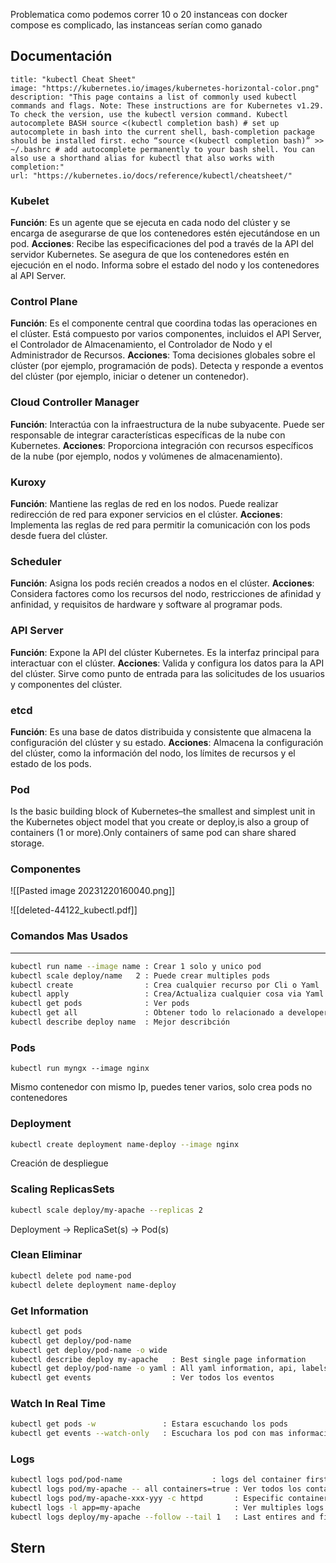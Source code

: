 Problematica como podemos correr 10 o 20 instanceas con docker compose es complicado, las instanceas serían como ganado

## Documentación
```embed
title: "kubectl Cheat Sheet"
image: "https://kubernetes.io/images/kubernetes-horizontal-color.png"
description: "This page contains a list of commonly used kubectl commands and flags. Note: These instructions are for Kubernetes v1.29. To check the version, use the kubectl version command. Kubectl autocomplete BASH source <(kubectl completion bash) # set up autocomplete in bash into the current shell, bash-completion package should be installed first. echo “source <(kubectl completion bash)” >> ~/.bashrc # add autocomplete permanently to your bash shell. You can also use a shorthand alias for kubectl that also works with completion:"
url: "https://kubernetes.io/docs/reference/kubectl/cheatsheet/"
```


### Kubelet
  **Función**: Es un agente que se ejecuta en cada nodo del clúster y se encarga de asegurarse de que los contenedores estén ejecutándose en un pod.
  **Acciones**:
      Recibe las especificaciones del pod a través de la API del servidor Kubernetes.
      Se asegura de que los contenedores estén en ejecución en el nodo.
      Informa sobre el estado del nodo y los contenedores al API Server.
### Control Plane 
  **Función**: Es el componente central que coordina todas las operaciones en el clúster. Está compuesto por varios componentes, incluidos el API Server, el Controlador de Almacenamiento, el Controlador de Nodo y el Administrador de Recursos.
  **Acciones**:
      Toma decisiones globales sobre el clúster (por ejemplo, programación de pods).
      Detecta y responde a eventos del clúster (por ejemplo, iniciar o detener un contenedor).
### Cloud Controller Manager 
  **Función**: Interactúa con la infraestructura de la nube subyacente. Puede ser responsable de integrar características específicas de la nube con Kubernetes.
  **Acciones**:
      Proporciona integración con recursos específicos de la nube (por ejemplo, nodos y volúmenes de almacenamiento).
### Kuroxy 
  **Función**: Mantiene las reglas de red en los nodos. Puede realizar redirección de red para exponer servicios en el clúster.
  **Acciones**:
      Implementa las reglas de red para permitir la comunicación con los pods desde fuera del clúster.
### Scheduler 
  **Función**: Asigna los pods recién creados a nodos en el clúster.
  **Acciones**:
      Considera factores como los recursos del nodo, restricciones de afinidad y anfinidad, y requisitos de hardware y software al programar pods.
### API Server 
  **Función**: Expone la API del clúster Kubernetes. Es la interfaz principal para interactuar con el clúster.
  **Acciones**:
      Valida y configura los datos para la API del clúster.
      Sirve como punto de entrada para las solicitudes de los usuarios y componentes del clúster.
### etcd 
  **Función**: Es una base de datos distribuida y consistente que almacena la configuración del clúster y su estado.
  **Acciones**:
      Almacena la configuración del clúster, como la información del nodo, los límites de recursos y el estado de los pods.

### Pod
Is the basic building block of Kubern­­et­e­s–the smallest and simplest unit in the Kubernetes object model that you create or deploy,is also a group of containers (1 or more).Only containers of same pod can share shared storage.

### Componentes
![[Pasted image 20231220160040.png]]

![[deleted-44122_kubectl.pdf]]

### Comandos Mas Usados
---
```bash
kubectl run name --image name : Crear 1 solo y unico pod
kubectl scale deploy/name   2 : Puede crear multiples pods
kubectl create                : Crea cualquier recurso por Cli o Yaml
kubectl apply                 : Crea/Actualiza cualquier cosa via Yaml
kubectl get pods              : Ver pods
kubectl get all               : Obtener todo lo relacionado a developer
kubectl describe deploy name  : Mejor describción
```

### Pods
```
kubectl run myngx --image nginx
```
Mismo contenedor con mismo Ip, puedes tener varios, solo crea pods no contenedores

### Deployment
```bash
kubectl create deployment name-deploy --image nginx
```
Creación de despliegue

### Scaling ReplicasSets
```bash
kubectl scale deploy/my-apache --replicas 2
```
Deployment -> ReplicaSet(s) -> Pod(s)

### Clean Eliminar 
```bash
kubectl delete pod name-pod
kubectl delete deployment name-deploy
```

### Get Information
```bash
kubectl get pods
kubectl get deploy/pod-name
kubectl get deploy/pod-name -o wide
kubectl describe deploy my-apache   : Best single page information
kubectl get deploy/pod-name -o yaml : All yaml information, api, labels
kubectl get events                  : Ver todos los eventos
```

### Watch In Real Time
```bash
kubectl get pods -w               : Estara escuchando los pods
kubectl get events --watch-only   : Escuchara los pod con mas información
```

### Logs
```bash
kubectl logs pod/pod-name                    : logs del container first only
kubectl logs pod/my-apache -- all containers=true : Ver todos los containers
kubectl logs pod/my-apache-xxx-yyy -c httpd       : Especific container pod
kubectl logs -l app=my-apache                     : Ver multiples logs 
kubectl logs deploy/my-apache --follow --tail 1   : Last entires and firsts
```

## Stern
